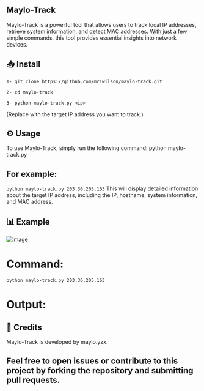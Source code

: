 ## Maylo-Track
Maylo-Track is a powerful tool that allows users to track local IP addresses, retrieve system information, and detect MAC addresses. With just a few simple commands, this tool provides essential insights into network devices.

## 📥 Install
`1- git clone https://github.com/mr1wilson/maylo-track.git`

`2- cd maylo-track`

`3- python maylo-track.py <ip>`

(Replace <ip> with the target IP address you want to track.)

## ⚙️ Usage
To use Maylo-Track, simply run the following command:
python maylo-track.py <ip>
## For example:
`python maylo-track.py 203.36.205.163`
This will display detailed information about the target IP address, including the IP, hostname, system information, and MAC address.

## 📊 Example
![image](https://github.com/user-attachments/assets/86a8f819-5cf3-4778-b5a7-ea47b521ceb1)

# Command:

`python maylo-track.py 203.36.205.163`

# Output:

## 📝 Credits
Maylo-Track is developed by maylo.yzx.

## Feel free to open issues or contribute to this project by forking the repository and submitting pull requests.
